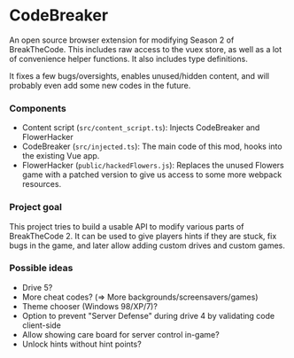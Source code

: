 # CodeBreaker

An open source browser extension for modifying Season 2 of BreakTheCode. This includes raw access to the vuex store, as well as a lot of convenience helper functions. It also includes type definitions.

It fixes a few bugs/oversights, enables unused/hidden content, and will probably even add some new codes in the future.

### Components

- Content script (`src/content_script.ts`): Injects CodeBreaker and FlowerHacker
- CodeBreaker (`src/injected.ts`): The main code of this mod, hooks into the existing Vue app.
- FlowerHacker (`public/hackedFlowers.js`): Replaces the unused Flowers game with a patched version to give us access to some more webpack resources.

### Project goal

This project tries to build a usable API to modify various parts of BreakTheCode 2. It can be used to give players hints if they are stuck, fix bugs in the game, and later allow adding custom drives and custom games.


### Possible ideas

- Drive 5?
- More cheat codes? (=> More backgrounds/screensavers/games)
- Theme chooser (Windows 98/XP/7)?
- Option to prevent "Server Defense" during drive 4 by validating code client-side
- Allow showing care board for server control in-game?
- Unlock hints without hint points?

